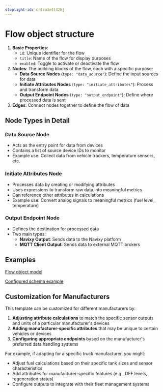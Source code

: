 ```yaml
---
stoplight-id: cr4zu3e4l42hj
---
```


# Flow object structure

1. **Basic Properties**:
   * `id`: Unique identifier for the flow
   * `title`: Name of the flow for display purposes
   * `enabled`: Toggle to activate or deactivate the flow
2. **Nodes**: The building blocks of the flow, each with a specific purpose:
   * **Data Source Nodes** (`type: "data_source"`): Define the input sources for data
   * **Initiate Attributes Nodes** (`type: "initiate_attributes"`): Process and transform data
   * **Output Endpoint Nodes** (`type: "output_endpoint"`): Define where processed data is sent
3. **Edges**: Connect nodes together to define the flow of data

## Node Types in Detail

### Data Source Node

* Acts as the entry point for data from devices
* Contains a list of source device IDs to monitor
* Example use: Collect data from vehicle trackers, temperature sensors, etc.

### Initiate Attributes Node

* Processes data by creating or modifying attributes
* Uses expressions to transform raw data into meaningful metrics
* Can reference other attributes in calculations
* Example use: Convert analog signals to meaningful metrics (fuel level, temperature)

### Output Endpoint Node

* Defines the destination for processed data
* Two main types:
  * **Navixy Output**: Sends data to the Navixy platform
  * **MQTT Client Output**: Sends data to external MQTT brokers

## Examples

[Flow object model](general-json-schema-example.md#flow-object-model)

[Configured schema example](general-json-schema-example.md#example-schema)

## Customization for Manufacturers

This template can be customized for different manufacturers by:

1. **Adjusting attribute calculations** to match the specific sensor outputs and units of a particular manufacturer's devices
2. **Adding manufacturer-specific attributes** that may be unique to certain vehicles or devices
3. **Configuring appropriate endpoints** based on the manufacturer's preferred data handling systems

For example, if adapting for a specific truck manufacturer, you might:

* Adjust fuel calculations based on their specific tank sizes and sensor characteristics
* Add attributes for manufacturer-specific features (e.g., DEF levels, regeneration status)
* Configure outputs to integrate with their fleet management systems
